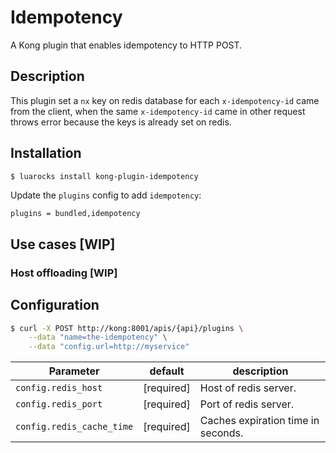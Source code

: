 # Idempotency

A Kong plugin that enables idempotency to HTTP POST.

## Description

This plugin set a `nx` key on redis database for each `x-idempotency-id` came from the client, when the same `x-idempotency-id` came in other request throws error because the keys is already set on redis.

## Installation

```bash
$ luarocks install kong-plugin-idempotency
```

Update the `plugins` config to add `idempotency`:

```
plugins = bundled,idempotency
```

## Use cases [WIP]

### Host offloading [WIP]

## Configuration

```bash
$ curl -X POST http://kong:8001/apis/{api}/plugins \
    --data "name=the-idempotency" \
    --data "config.url=http://myservice"
```

| Parameter | default | description |
| ---       | ---     | ---         |
| `config.redis_host` | [required] | Host of redis server. |
| `config.redis_port` | [required] | Port of redis server. |
| `config.redis_cache_time` | [required] | Caches expiration time in seconds. |
